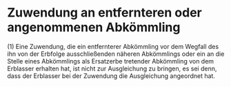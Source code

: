 # Zuwendung an entfernteren oder angenommenen Abkömmling

(1) Eine Zuwendung, die ein entfernterer Abkömmling vor dem Wegfall des ihn von der Erbfolge ausschließenden näheren Abkömmlings oder ein an die Stelle eines Abkömmlings als Ersatzerbe tretender Abkömmling von dem Erblasser erhalten hat, ist nicht zur Ausgleichung zu bringen, es sei denn, dass der Erblasser bei der Zuwendung die Ausgleichung angeordnet hat.